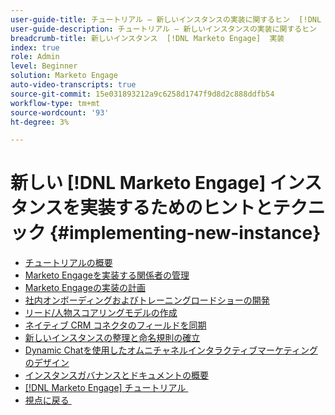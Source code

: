 ```yaml
---
user-guide-title: チュートリアル – 新しいインスタンスの実装に関するヒン  [!DNL Marketo Engage]  とテクニック
user-guide-description: チュートリアル – 新しいインスタンスの実装に関するヒン  [!DNL Marketo Engage]  とテクニック
breadcrumb-title: 新しいインスタンス  [!DNL Marketo Engage]  実装
index: true
role: Admin
level: Beginner
solution: Marketo Engage
auto-video-transcripts: true
source-git-commit: 15e031893212a9c6258d1747f9d8d2c888ddfb54
workflow-type: tm+mt
source-wordcount: '93'
ht-degree: 3%

---
```



# 新しい [!DNL Marketo Engage] インスタンスを実装するためのヒントとテクニック {#implementing-new-instance}

+ [チュートリアルの概要](./overview.md)
+ [Marketo Engageを実装する関係者の管理](./managing-stakeholder-communications.md)
+ [Marketo Engageの実装の計画](./planning-for-new-implementation.md)
+ [社内オンボーディングおよびトレーニングロードショーの開発](./internal-training-roadshow.md)
+ [リード/人物スコアリングモデルの作成](./building-person-scoring-model.md)
+ [ネイティブ CRM コネクタのフィールドを同期](./syncing-fields-for-crm-integration.md)
+ [新しいインスタンスの整理と命名規則の確立](./organizing-new-instance.md)
+ [Dynamic Chatを使用したオムニチャネルインタラクティブマーケティングのデザイン](./designing-omnichannel-conversational-marketing.md)
+ [インスタンスガバナンスとドキュメントの概要](./documenting-your-instance.md)
+ [[!DNL Marketo Engage]  チュートリアル &#x200B;](https://experienceleague.adobe.com/docs/marketo-learn/tutorials/overview.html?lang=ja)
+ [&#x200B; 視点に戻る &#x200B;](https://experienceleague.adobe.com/ja/perspectives#f-el_product=Marketo%20Engage&amp;aq=((%40el_contenttype%20NOT%20%22Community%7CUser%22)%20AND%20(%40el_contenttype%3D%22perspective%22)))
